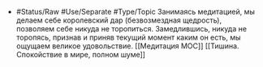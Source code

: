 - #Status/Raw #Use/Separate #Type/Topic 
Занимаясь медитацией, мы делаем себе королевский дар (безвозмездная щедрость), позволяем себе никуда не торопиться. Замедлившись, никуда не торопясь, признав и приняв текущий момент каким он есть, мы ощущаем великое удовольствие. [[Медитация MOC]] [[Тишина. Спокойствие в мире, полном шуме]]